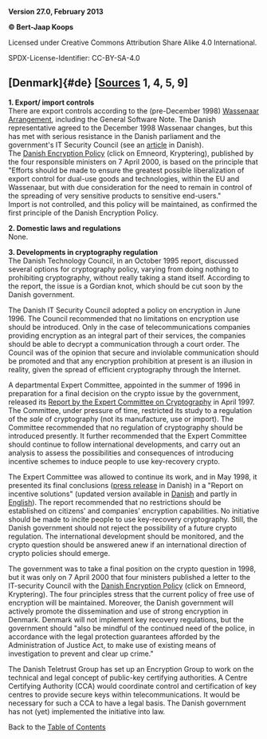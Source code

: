**Version 27.0, February 2013**

**© Bert-Jaap Koops**

Licensed under Creative Commons Attribution Share Alike 4.0 International.

SPDX-License-Identifier: CC-BY-SA-4.0

## [Denmark]{#de} \[[Sources](cls-srce.htm) 1, 4, 5, 9\]

**1. Export/ import controls**\
There are export controls according to the (pre-December 1998)
[Wassenaar Arrangement](#Wassenaar), including the General Software
Note. The Danish representative agreed to the December 1998 Wassenaar
changes, but this has met with serious resistance in the Danish
parliament and the government\'s IT Security Council (see an
[article](http://cph.ing.dk/konf/root/netnyt/html/0084.html) in
Danish).\
The [Danish Encryption Policy](http://www.fsk.dk) (click on Emneord,
Kryptering), published by the four responsible ministers on 7 April
2000, is based on the principle that \"Efforts should be made to ensure
the greatest possible liberalization of export control for dual-use
goods and technologies, within the EU and Wassenaar, but with due
consideration for the need to remain in control of the spreading of very
sensitive products to sensitive end-users.\"\
Import is not controlled, and this policy will be maintained, as
confirmed the first principle of the Danish Encryption Policy.

**2. Domestic laws and regulations**\
None.

**3. Developments in cryptography regulation**\
The Danish Technology Council, in an October 1995 report, discussed
several options for cryptography policy, varying from doing nothing to
prohibiting cryptography, without really taking a stand itself.
According to the report, the issue is a Gordian knot, which should be
cut soon by the Danish government.

The Danish IT Security Council adopted a policy on encryption in June
1996. The Council recommended that no limitations on encryption use
should be introduced. Only in the case of telecommunications companies
providing encryption as an integral part of their services, the
companies should be able to decrypt a communication through a court
order. The Council was of the opinion that secure and inviolable
communication should be promoted and that any encryption prohibition at
present is an illusion in reality, given the spread of efficient
cryptography through the Internet.

A departmental Expert Committee, appointed in the summer of 1996 in
preparation for a final decision on the crypto issue by the government,
released its [Report by the Expert Committee on
Cryptography](http://www.fsk.dk/fsk/publ/1997/crypt/crypt.html) in April
1997. The Committee, under pressure of time, restricted its study to a
regulation of the *sale* of cryptography (not its manufacture, use or
import). The Committee recommended that no regulation of cryptography
should be introduced presently. It further recommended that the Expert
Committee should continue to follow international developments, and
carry out an analysis to assess the possibilities and consequences of
introducing incentive schemes to induce people to use key-recovery
crypto.

The Expert Committee was allowed to continue its work, and in May 1998,
it presented its final conclusions ([press
release](http://www.fsk.dk/fsk/presse/260698.html) in Danish) in a
\"Report on incentive solutions\" (updated version available in
[Danish](http://www.fsk.dk/fsk/publ/1998/krypt/) and partly in
[English](http://www.fsk.dk/fsk/publ/1998/krypt/eng/clean.htm)). The
report recommended that no restrictions should be established on
citizens\' and companies\' encryption capabilities. No initiative should
be made to incite people to use key-recovery cryptography. Still, the
Danish government should not reject the possibility of a future crypto
regulation. The international development should be monitored, and the
crypto question should be answered anew if an international direction of
crypto policies should emerge.

The government was to take a final position on the crypto question in
1998, but it was only on 7 April 2000 that four ministers published a
letter to the IT-security Council with the [Danish Encryption
Policy](http://www.fsk.dk) (click on Emneord, Kryptering). The four
principles stress that the current policy of free use of encryption will
be maintained. Moreover, the Danish government will actively promote the
dissemination and use of strong encryption in Denmark. Denmark will not
implement key recovery regulations, but the government should \"also be
mindful of the continued need of the police, in accordance with the
legal protection guarantees afforded by the Administration of Justice
Act, to make use of existing means of investigation to prevent and clear
up crime.\"

The Danish Teletrust Group has set up an Encryption Group to work on the
technical and legal concept of public-key certifying authorities. A
Centre Certifying Authority (CCA) would coordinate control and
certification of key centres to provide secure keys within
telecommunications. It would be necessary for such a CCA to have a legal
basis. The Danish government has not (yet) implemented the initiative
into law.

Back to the [Table of Contents](index.html#toc)
